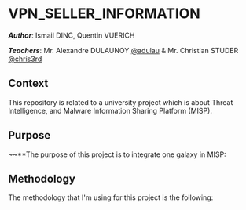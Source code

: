 # VPN_SELLER_INFORMATION

***Author***: Ismail DINC, Quentin VUERICH

***Teachers***: Mr. Alexandre DULAUNOY [@adulau](https://github.com/adulau) & Mr. Christian STUDER [@chris3rd](https://github.com/chrisr3d)

## Context
This repository is related to a university project which is about Threat Intelligence, and Malware Information Sharing Platform (MISP).



## Purpose

~~**The purpose of this project is to integrate one galaxy in MISP:

## Methodology

The methodology that I'm using for this project is the following:
